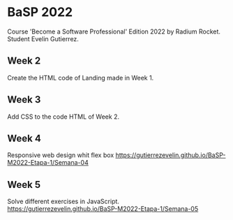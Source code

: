 # BaSP 2022
Course 'Become a Software Professional' Edition 2022 by Radium Rocket.
Student Evelin Gutierrez. 
## Week 2 
Create the HTML code of Landing made in Week 1.
## Week 3
Add CSS to the code HTML of Week 2.
## Week 4
Responsive web design whit flex box
https://gutierrezevelin.github.io/BaSP-M2022-Etapa-1/Semana-04
## Week 5
Solve different exercises in JavaScript.
https://gutierrezevelin.github.io/BaSP-M2022-Etapa-1/Semana-05